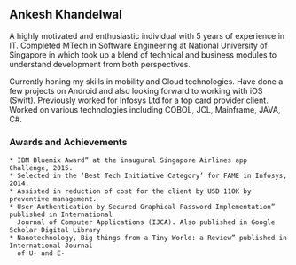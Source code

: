 ## Ankesh Khandelwal

A highly motivated and enthusiastic individual with 5 years of experience in IT. Completed MTech in Software Engineering at National University of Singapore in which took up a blend of technical and business modules to understand development from both perspectives. 

Currently honing my skills in mobility and Cloud technologies. Have done a few projects on Android and also looking forward to working with iOS (Swift).
Previously worked for Infosys Ltd for a top card provider client. Worked on various technologies including COBOL, JCL, Mainframe, JAVA, C#.


### Awards and Achievements

```
* IBM Bluemix Award” at the inaugural Singapore Airlines app Challenge, 2015.
* Selected in the ‘Best Tech Initiative Category’ for FAME in Infosys, 2014.
* Assisted in reduction of cost for the client by USD 110K by preventive management.
* User Authentication by Secured Graphical Password Implementation” published in International 
  Journal of Computer Applications (IJCA). Also published in Google Scholar Digital Library
* Nanotechnology, Big things from a Tiny World: a Review” published in International Journal 
  of U- and E-
```

